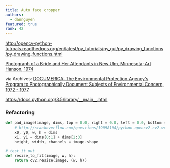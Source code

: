 ```yaml
---
title: Auto face cropper
authors:
  - dannguyen
featured: true
rank: 42
---
```



http://opencv-python-tutroals.readthedocs.org/en/latest/py_tutorials/py_gui/py_drawing_functions/py_drawing_functions.html

[Photograph of a Bride and Her Attendants in New Ulm, Minnesota; Art Hanson, 1974](https://www.flickr.com/photos/usnationalarchives/4727529322/)

via Archives: [DOCUMERICA: The Environmental Protection Agency's Program to Photographically Document Subjects of Environmental Concern, 1972 - 1977](https://catalog.archives.gov/id/542493)


https://docs.python.org/3.5/library/__main__.html




### Refactoring

~~~py
def pad_image(image, dims, top = 0.0, right = 0.0, left = 0.0, bottom = 0.0):
    # http://stackoverflow.com/questions/19098104/python-opencv2-cv2-wrapper-get-image-size
    x0, y0, w, h = dims
    x1, y1 = dims[0:1] + dims[2:3]
    height, width, channels = image.shape
~~~


~~~py
# test it out
def resize_to_fit(image, w, h):
    return cv2.resize(image, (w, h)) 

~~~
